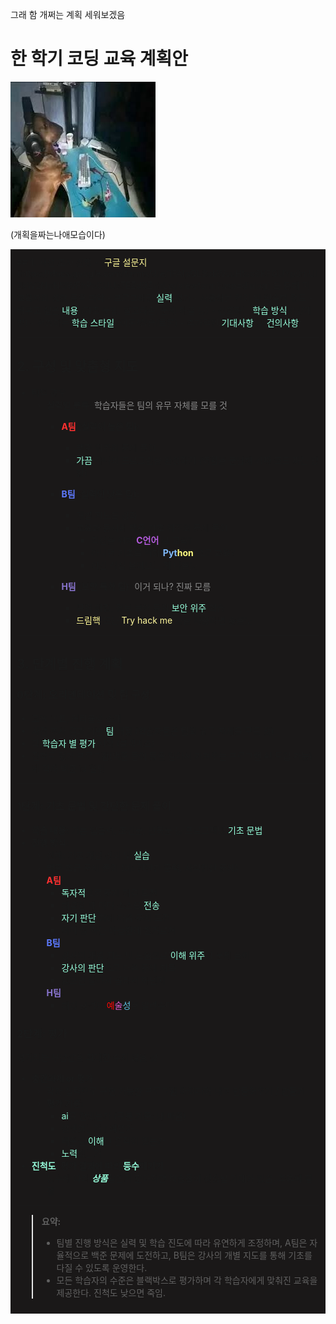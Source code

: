 그래 함 개쩌는 계획 세워보겠음
# 한 학기 코딩 교육 계획안

![Banner Image](/assets/posts/2025-02-04/pcdog.jpg)

(개획을짜는나애모습이다)

<div style="background-color: rgb(26, 24, 24); padding: 10px;">
## 1. 사전 조사 진행
- [<span style="color: rgb(255, 248, 152);">구글 설문지</span>](https://docs.google.com/forms/d/e/1FAIpQLScbWsuHtoc6KFGUYp0mUl2kW2NpNSiWFhPxCUUs7EZd0ZnhLw/viewform?usp=dialog) 를 통해 피 교육자의 성향 등을 파악
  - 프로그래밍 <span style="color: rgb(151, 255, 220);">실력</span> 평가
  - 사용해본 언어 및 익숙한 정도
  - 배우고 싶은 <span style="color: rgb(151, 255, 220);">내용</span> (기초 문법, 알고리즘, 문제 해결 등)
  - 선호하는 <span style="color: rgb(151, 255, 220);">학습 방식</span> (팀/개별)
  - 선호하는 <span style="color: rgb(151, 255, 220);">학습 스타일</span> (이론/실습/토론)
  - 추가적인 <span style="color: rgb(151, 255, 220);">기대사항</span> 및 <span style="color: rgb(151, 255, 220);">건의사항</span>

---

## 2. 구성 및 맞춤형 지도
- 팀일 경우
    - **실력별 분류:** <span style="color: rgb(138, 138, 138);">학습자들은 팀의 유무 자체를 모를 것</span>
        - **<span style="color: rgb(255, 48, 48);">A팀</span> (실력이 높은 팀):** 
            - 백준 위주의 문제 풀이
            - <span style="color: rgb(151, 255, 220);">가끔</span> 하나의 프로그램을 완성하기 (역할을 분담해 각짜 코드 짜는 방향)

        - **<span style="color: rgb(93, 122, 255);">B팀</span> (실력이 낮은 팀):** 
            - 개별 지도를 강화  
            - 교육과 동시에 백준 기초 위주의 문제 풀이
                - 학점을 위해 __<span style="color: rgb(182, 92, 223);">C언어</span>__ 로 교육?
                - 아니면 기초를 위해 __<span style="color: rgb(130, 188, 255);">Pyt</span><span style="color: rgb(255, 253, 130);">hon</span>__ 으로 교육?
                - 이건 직접 물어보는 게 나을듯
        
        - **<span style="color: rgb(137, 117, 207);">H팀</span> (보안 특화 팀):** <span style="color: rgb(138, 138, 138);">이거 되나? 진짜 모름</span>
            - 모의 해킹, 정보 보안 등의 <span style="color: rgb(151, 255, 220);">보안 위주</span> 학습
            - [<span style="color: rgb(255, 248, 152);">드림핵</span>](https://dreamhack.io/) 또는 [<span style="color: rgb(255, 248, 158);">Try hack me</span>](https://tryhackme.com/) 등을 사용하면 좋을듯

---

## 3. 단계별 진행 계획

### 0단계: 오리엔테이션 및 팀 구성
- 교육 목표, 커리큘럼 소개
- 사전 조사 결과 기반 <span style="color: rgb(151, 255, 220);">팀</span> 배정 (학습자들은 팀의 유무 자체를 모를 것)
- 각 <span style="color: rgb(151, 255, 220);">학습자 별 평가</span> 시작 (블랙박스)
- 진척도 평가 프로그램(백준 풀이 등을 알아서 가져오는 프로그램 AI 도입 가능) 에 각자 백준 id 할당  

---

### 1단계: 기초 문법 및 간단한 문제 풀이
- **학습 내용:**
  기본 입출력, 조건문, 반복문 등 프로그래밍 <span style="color: rgb(151, 255, 220);">기초 문법</span>
- **진행 방식:**  
  - 전체: 기초 개념 강의 및 <span style="color: rgb(151, 255, 220);">실습</span>  
  - 백준 초급 문제 풀이 (예: 간단한 출력, 사칙연산 문제)
  - **<span style="color: rgb(255, 48, 48);">A팀</span>:** 
    - <span style="color: rgb(151, 255, 220);">독자적</span>으로 문제 해결 도전
    - 해결할 때 마다 소스를 <span style="color: rgb(151, 255, 220);">전송</span>
    - <span style="color: rgb(151, 255, 220);">자기 판단</span> 하에 다음 문제 도전 
    - 이미 잘 하는 애들한테 뭘가르쳐
  - **<span style="color: rgb(93, 122, 255);">B팀</span>:** 
    - 강사의 개별 지도 및 도움으로 <span style="color: rgb(151, 255, 220);">이해 위주</span>의 문제 풀이
    - <span style="color: rgb(151, 255, 220);">강사의 판단</span>으로 다음 문제 지목
    - 싫으면 알아서 골라서 하던지
  - **<span style="color: rgb(137, 117, 207);">H팀</span>:** 
    - 해킹 공격의 <span style="color: rgb(255, 7, 7);">예<span style="color: rgb(223, 92, 206);">술</span><span style="color: rgb(92, 193, 223);">성</span></span>을 알려주마

### 2단계: 평가
평가라는 부담감을 최대한 주지 않을 것
- **중간과제 or 평가**
    - 각자 실력으로 구현 가능한 프로그램 아이디어 내고 만들어오기 / 만들기
    - **평가 기준**:
        - <span style="color: rgb(151, 255, 220);">ai</span>를 안썻는가 (구분 기준: 내 마음)
        - 잘생겼는가 / 예쁜가
        - 배운걸 <span style="color: rgb(151, 255, 220);">이해</span>한 흔적이 있는가
        - <span style="color: rgb(151, 255, 220);">노력</span>했는가
- **<span style="color: rgb(151, 255, 220);">진척도</span>, 평가 결과에 따라 <span style="color: rgb(151, 255, 220);">등수</span>매기기**
    - 등수에 따라 <span style="color: rgb(151, 255, 220);">___상품___</span>같은거 준다하면 학습률이 상승될 기대가 있음. 추후에 결정


---

> **요약:**  
> - 팀별 진행 방식은 실력 및 학습 진도에 따라 유연하게 조정하며, A팀은 자율적으로 백준 문제에 도전하고, B팀은 강사의 개별 지도를 통해 기초를 다질 수 있도록 운영한다.
> - 모든 학습자의 수준은 블랙박스로 평가하며 각 학습자에게 맞춰진 교육을 제공한다. 진척도 낮으면 죽임.
</div>